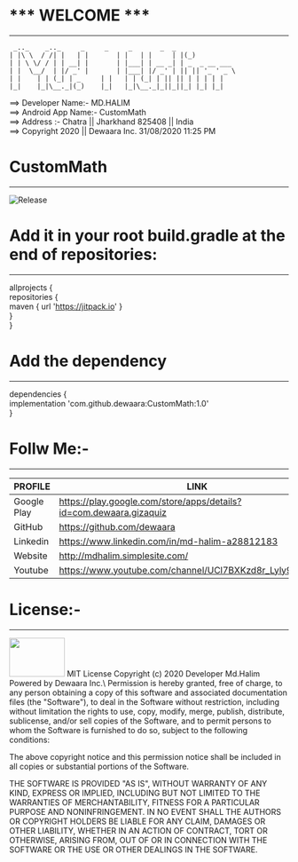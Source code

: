 #                       *** WELCOME ***
-----------------------------------------



	 _.._    _.._     _	    _     _       _  _
	| |\ \	/ /| |   | |	   | |   | |     | |(_)
	| | \ \/ / | | __| |	   | |___| | __ _| | _  _ __ ___
	| |  \__/  | |/ _' |	   | |___| |/ _' | || || '_ ' _ \
	| |	   | | (_| | _	   | |   | | (_| | || || | | | | |
 	|_|	   |_|\__._|(_)    |_|   |_|\__._|_||_||_| |_| |_|



==> Developer Name:- MD.HALIM\
==> Android App Name:- CustomMath\
==> Address :- Chatra || Jharkhand 825408 || India\
==> Copyright 2020 || Dewaara Inc. 31/08/2020 11:25 PM

# CustomMath
----------
![Release](https://jitpack.io/v/com.github.dewaara/CustomMath.svg)

# Add it in your root build.gradle at the end of repositories:
-----------------------------------------------

allprojects {\
	repositories {\
		maven { url 'https://jitpack.io' }\
	}\
}

# Add the dependency
--------------------
dependencies {\
	implementation 'com.github.dewaara:CustomMath:1.0'\
}

# Follw Me:-
----------

| PROFILE | LINK |
| ------ | ------ |
| Google Play | https://play.google.com/store/apps/details?id=com.dewaara.gizaquiz |
| GitHub | https://github.com/dewaara |
| Linkedin | https://www.linkedin.com/in/md-halim-a28812183 |
| Website | http://mdhalim.simplesite.com/ |
| Youtube | https://www.youtube.com/channel/UCl7BXKzd8r_Lyly91aMEMqg |

# License:-
---------
<img src="https://firebasestorage.googleapis.com/v0/b/seven-29b38.appspot.com/o/Quiz%202019%2FPicsArt_01-23-12.41.47.png?alt=media&token=83b3dd63-bd20-4a2a-babb-8e3ff674af11" width="100" height="70" />
MIT License
Copyright (c) 2020 Developer Md.Halim Powered by Dewaara Inc.\
Permission is hereby granted, free of charge, to any person obtaining a copy of this software and associated documentation files (the "Software"), to deal in the Software without restriction, including without limitation the rights to use, copy, modify, merge, publish, distribute, sublicense, and/or sell copies of the Software, and to permit persons to whom the Software is furnished to do so, subject to the following conditions:

The above copyright notice and this permission notice shall be included in all copies or substantial portions of the Software.

THE SOFTWARE IS PROVIDED "AS IS", WITHOUT WARRANTY OF ANY KIND, EXPRESS OR IMPLIED, INCLUDING BUT NOT LIMITED TO THE WARRANTIES OF MERCHANTABILITY, FITNESS FOR A PARTICULAR PURPOSE AND NONINFRINGEMENT. IN NO EVENT SHALL THE AUTHORS OR COPYRIGHT HOLDERS BE LIABLE FOR ANY CLAIM, DAMAGES OR OTHER LIABILITY, WHETHER IN AN ACTION OF CONTRACT, TORT OR OTHERWISE, ARISING FROM, OUT OF OR IN CONNECTION WITH THE SOFTWARE OR THE USE OR OTHER DEALINGS IN THE SOFTWARE.

